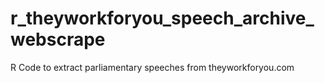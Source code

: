 # r_theyworkforyou_speech_archive_webscrape
R Code to extract parliamentary speeches from theyworkforyou.com
